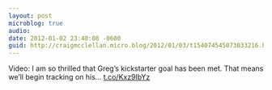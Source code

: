 ```yaml
---
layout: post
microblog: true
audio: 
date: 2012-01-02 23:40:08 -0600
guid: http://craigmcclellan.micro.blog/2012/01/03/t154074545073033216.html
---
```

Video: I am so thrilled that Greg’s kickstarter goal has been met. That means we’ll begin tracking on his... [t.co/Kxz9IbYz](http://t.co/Kxz9IbYz)

